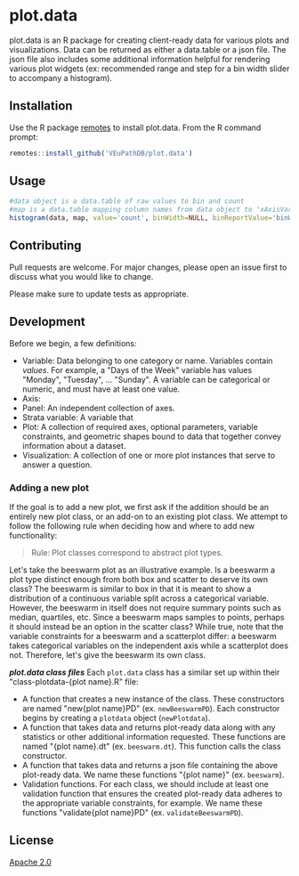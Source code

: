 # plot.data

plot.data is an R package for creating client-ready data for various plots and visualizations. Data can be returned as either a data.table or a json file. The json file also includes some additional information helpful for rendering various plot widgets (ex: recommended range and step for a bin width slider to accompany a histogram).

## Installation

Use the R package [remotes](https://cran.r-project.org/web/packages/remotes/index.html) to install plot.data. From the R command prompt:

```R
remotes::install_github('VEuPathDB/plot.data')
```

## Usage

```R
#data object is a data.table of raw values to bin and count
#map is a data.table mapping column names from data object to 'xAxisVariable', 'overlayVariable', etc
histogram(data, map, value='count', binWidth=NULL, binReportValue='binWidth', viewport=NULL) # returns the name of a json file where client-ready plotting data can be found
```

## Contributing
Pull requests are welcome. For major changes, please open an issue first to discuss what you would like to change.

Please make sure to update tests as appropriate.

## Development
Before we begin, a few definitions:
- Variable: Data belonging to one category or name. Variables contain *values*. For example, a "Days of the Week" variable has values "Monday", "Tuesday", ... "Sunday". A variable can be categorical or numeric, and must have at least one value.
- Axis: 
- Panel: An independent collection of axes.
- Strata variable: A variable that 
- Plot: A collection of required axes, optional parameters, variable constraints, and geometric shapes bound to data that together convey information about a dataset.  
- Visualization: A collection of one or more plot instances that serve to answer a question.
### Adding a new plot
If the goal is to add a new plot, we first ask if the addition should be an entirely new plot class, or an add-on to an existing plot class. We attempt to follow the following rule when deciding how and where to add new functionality:
> Rule: Plot classes correspond to abstract plot types.

Let's take the beeswarm plot as an illustrative example. Is a beeswarm a plot type distinct enough from both box and scatter to deserve its own class? The beeswarm is similar to box in that it is meant to show a distribution of a continuous variable split across a categorical variable. However, the beeswarm in itself does not require summary points such as median, quartiles, etc. Since a beeswarm maps samples to points, perhaps it should instead be an option in the scatter class? While true, note that the variable constraints for a beeswarm and a scatterplot differ: a beeswarm takes categorical variables on the independent axis while a scatterplot does not. Therefore, let's give the beeswarm its own class.

***plot.data class files***
Each `plot.data` class has a similar set up within their "class-plotdata-{plot name}.R" file:
- A function that creates a new instance of the class. These constructors are named "new{plot name}PD" (ex. `newBeeswarmPD`). Each constructor begins by creating a `plotdata` object (`newPlotdata`).
- A function that takes data and returns plot-ready data along with any statistics or other additional information requested. These functions are named "{plot name}.dt" (ex. `beeswarm.dt`). This function calls the class constructor.
- A function that takes data and returns a json file containing the above plot-ready data. We name these functions "{plot name}" (ex. `beeswarm`).
- Validation functions. For each class, we should include at least one validation function that ensures the created plot-ready data adheres to the appropriate variable constraints, for example. We name these functions "validate{plot name}PD" (ex. `validateBeeswarmPD`).



## License
[Apache 2.0](https://www.apache.org/licenses/LICENSE-2.0.txt)
